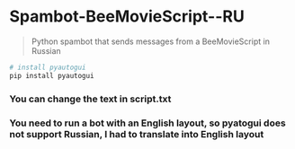 # Spambot-BeeMovieScript--RU
> Python spambot that sends messages from a BeeMovieScript in Russian

``` bash
# install pyautogui
pip install pyautogui
```
### You can change the text in script.txt
### You need to run a bot with an English layout, so pyatogui does not support Russian, I had to translate into English layout
